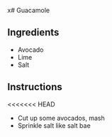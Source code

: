 x# Guacamole
## Ingredients
* Avocado
* Lime
* Salt

## Instructions
<<<<<<< HEAD
* Cut up some avocados, mash
* Sprinkle salt like salt bae

